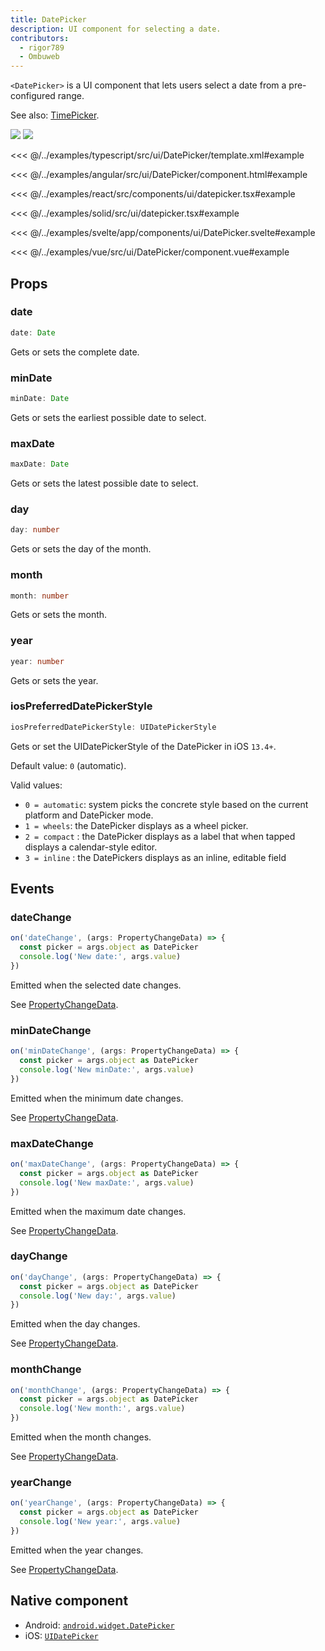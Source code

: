 ```yaml
---
title: DatePicker
description: UI component for selecting a date.
contributors:
  - rigor789
  - Ombuweb
---
```


`<DatePicker>` is a UI component that lets users select a date from a pre-configured range.

See also: [TimePicker](/ui/time-picker).

<DeviceFrame type="ios">
<img src="../assets/images/screenshots/ios/DatePicker.png"/>
</DeviceFrame>
<DeviceFrame type="android">
<img src="../assets/images/screenshots/android/DatePicker.png"/>
</DeviceFrame>

<Tabs>
<Tab flavor="typescript">

<<< @/../examples/typescript/src/ui/DatePicker/template.xml#example

</Tab>
<Tab flavor="angular">

<<< @/../examples/angular/src/ui/DatePicker/component.html#example

</Tab>
<Tab flavor="react">

<<< @/../examples/react/src/components/ui/datepicker.tsx#example

</Tab>
<Tab flavor="solid">

<<< @/../examples/solid/src/ui/datepicker.tsx#example

</Tab>
<Tab flavor="svelte">

<<< @/../examples/svelte/app/components/ui/DatePicker.svelte#example

</Tab>
<Tab flavor="vue">

<<< @/../examples/vue/src/ui/DatePicker/component.vue#example

</Tab>
</Tabs>

## Props

### date

```ts
date: Date
```

Gets or sets the complete date.

### minDate

```ts
minDate: Date
```

Gets or sets the earliest possible date to select.

### maxDate

```ts
maxDate: Date
```

Gets or sets the latest possible date to select.

### day

```ts
day: number
```

Gets or sets the day of the month.

### month

```ts
month: number
```

Gets or sets the month.

### year

```ts
year: number
```

Gets or sets the year.

### iosPreferredDatePickerStyle

```ts
iosPreferredDatePickerStyle: UIDatePickerStyle
```

Gets or set the UIDatePickerStyle of the DatePicker in iOS `13.4+`.

Default value: `0` (automatic).

Valid values:

- `0 = automatic`: system picks the concrete style based on the current platform and DatePicker mode.
- `1 = wheels`: the DatePicker displays as a wheel picker.
- `2 = compact` : the DatePicker displays as a label that when tapped displays a calendar-style editor.
- `3 = inline` : the DatePickers displays as an inline, editable field

## Events

### dateChange

```ts
on('dateChange', (args: PropertyChangeData) => {
  const picker = args.object as DatePicker
  console.log('New date:', args.value)
})
```

Emitted when the selected date changes.

See [PropertyChangeData](/api/interface/PropertyChangeData).

### minDateChange

```ts
on('minDateChange', (args: PropertyChangeData) => {
  const picker = args.object as DatePicker
  console.log('New minDate:', args.value)
})
```

Emitted when the minimum date changes.

See [PropertyChangeData](/api/interface/PropertyChangeData).

### maxDateChange

```ts
on('maxDateChange', (args: PropertyChangeData) => {
  const picker = args.object as DatePicker
  console.log('New maxDate:', args.value)
})
```

Emitted when the maximum date changes.

See [PropertyChangeData](/api/interface/PropertyChangeData).

### dayChange

```ts
on('dayChange', (args: PropertyChangeData) => {
  const picker = args.object as DatePicker
  console.log('New day:', args.value)
})
```

Emitted when the day changes.

See [PropertyChangeData](/api/interface/PropertyChangeData).

### monthChange

```ts
on('monthChange', (args: PropertyChangeData) => {
  const picker = args.object as DatePicker
  console.log('New month:', args.value)
})
```

Emitted when the month changes.

See [PropertyChangeData](/api/interface/PropertyChangeData).

### yearChange

```ts
on('yearChange', (args: PropertyChangeData) => {
  const picker = args.object as DatePicker
  console.log('New year:', args.value)
})
```

Emitted when the year changes.

See [PropertyChangeData](/api/interface/PropertyChangeData).

## Native component

- Android: [`android.widget.DatePicker`](https://developer.android.com/reference/android/widget/DatePicker.html)
- iOS: [`UIDatePicker`](https://developer.apple.com/documentation/uikit/uidatepicker)

